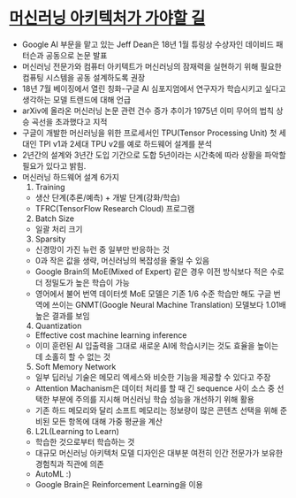 # [머신러닝 아키텍처가 가야할 길](https://techrecipe.co.kr/posts/2675)
- Google AI 부문을 맡고 있는 Jeff Dean은 18년 1월 튜링상 수상자인 데이비드 패터슨과 공동으로 논문 발표
- 머신러닝 전문가와 컴퓨터 아키텍트가 머신러닝의 잠재력을 실현하기 위해 필요한 컴퓨팅 시스템을 공동 설계하도록 권장
- 18년 7월 베이징에서 열린 칭화-구글 AI 심포지엄에서 연구자가 학습시키고 싶다고 생각하는 모델 트렌드에 대해 언급
- arXiv에 올라온 머신러닝 논문 관련 건수 증가 추이가 1975년 이미 무어의 법칙 상승 곡선을 초과했다고 지적
- 구글이 개발한 머신러닝을 위한 프로세서인 TPU(Tensor Processing Unit) 첫 세대인 TPI v1과 2세대 TPU v2를 예로 하드웨어 설계를 분석
- 2년간의 설계와 3년간 도입 기간으로 도합 5년이라는 시간축에 따라 상황을 파악할 필요가 있다고 밝힘.
- 머신러닝 하드웨어 설계 6가지
  1. Training
    - 생산 단계(추론/예측) + 개발 단계(강화/학습)
    - TFRC(TensorFlow Research Cloud) 프로그램
  2. Batch Size
    - 일괄 처리 크기
  3. Sparsity
    - 신경망이 가진 뉴런 중 일부만 반응하는 것
    - 0과 작은 값을 생략, 머신러닝의 복잡성을 줄일 수 있음
    - Google Brain의 MoE(Mixed of Expert) 같은 경우 이전 방식보다 적은 수로 더 정밀도가 높은 학습이 가능
    - 영어에서 불어 번역 데이터셋 MoE 모델은 기존 1/6 수준 학습만 해도 구글 번역에 쓰이는 GNMT(Google Neural Machine Translation) 모델보다 1.01배 높은 결과를 보임
  4. Quantization
    - Effective cost machine learning inference
    - 이미 훈련된 AI 입출력을 그대로 새로운 AI에 학습시키는 것도 효율을 높이는 데 소홀히 할 수 없는 것
  5. Soft Memory Network
    - 일부 딥러닝 기술은 메모리 엑세스와 비슷한 기능을 제공할 수 있다고 주장
    - Attention Machanism은 데이터 처리를 할 때 긴 sequence 사이 소스 중 선택한 부분에 주의를 지시해 머신러닝 학습 성능을 개선하기 위해 활용
    - 기존 하드 메모리와 달리 소프트 메모리는 정보량이 많은 콘텐츠 선택을 위해 준비된 모든 항목에 대해 가중 평균을 계산
  6. L2L(Learning to Learn)
    - 학습한 것으로부터 학습하는 것
    - 대규모 머신러닝 아키텍처 모델 디자인은 대부분 여전히 인간 전문가가 보유한 경험칙과 직관에 의존
    - AutoML :)
    - Google Brain은 Reinforcement Learning을 이용
